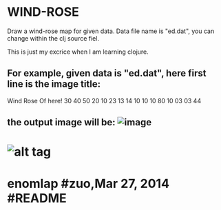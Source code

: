 WIND-ROSE
=============================================================================
Draw a wind-rose map for given data.
Data file name is "ed.dat", you can change within the clj source fiel.

This is just my excrice when I am learning clojure.

For example, given data is "ed.dat", here first line is the image title:
-----------------------------------------------------------------------------
Wind Rose Of here!
30
40
50
20
10
23
13
14
10
10
10
80
10
03
03
44

the output image will be:
![image](https://raw.github.com/enomlap/wind-rose/master/test1.png)
---------------
![alt tag](https://raw.github.com/enomlap/wind-rose/master/test1.png)
=============================================================================
enomlap
#zuo,Mar 27, 2014
#README
=============================================================================
